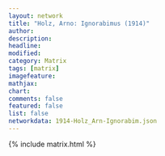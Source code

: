 ```yaml
---
layout: network
title: "Holz, Arno: Ignorabimus (1914)"
author:
description:
headline:
modified:
category: Matrix
tags: [matrix]
imagefeature: 
mathjax: 
chart: 
comments: false
featured: false
list: false
networkdata: 1914-Holz_Arn-Ignorabim.json
---
```

{% include matrix.html %}
